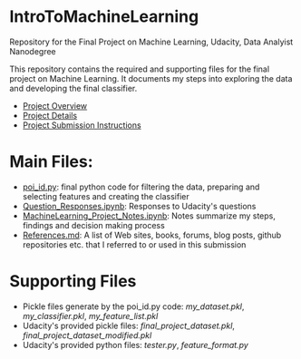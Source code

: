 # IntroToMachineLearning
Repository for the Final Project on Machine Learning, Udacity, Data Analyist Nanodegree

This repository contains the required and supporting files for the final project on Machine Learning. It documents my steps into exploring the data and developing the final classifier.

* [Project Overview](Project\_Overview.md)
* [Project Details](Project\_Details.md)
* [Project Submission Instructions](Project\_Submission\_Instructions.md)

# Main Files:
 * [poi\_id.py](poi\_id.py): final python code for filtering the data, preparing and selecting features and creating the classifier
 * [Question\_Responses.ipynb](Question\_Responses.ipynb): Responses to Udacity's questions
 * [MachineLearning\_Project\_Notes.ipynb](MachineLearning\_Project\_Notes.ipynb): Notes summarize my steps, findings and decision making process
 * [References.md](References.md): A list of Web sites, books, forums, blog posts, github repositories etc. that I referred to or used in this submission 
 
# Supporting Files

 * Pickle files generate by the poi_id.py code: *my_dataset.pkl*, *my_classifier.pkl*, *my_feature_list.pkl*
 * Udacity's provided pickle files: *final_project_dataset.pkl*, *final_project_dataset_modified.pkl*
 * Udacity's provided python files: *tester.py*, *feature_format.py*
 
